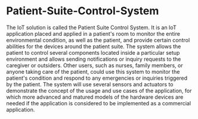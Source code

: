 # Patient-Suite-Control-System
The IoT solution is called the Patient Suite Control System. It is an IoT application placed and applied in a patient's room to monitor the entire environmental condition, as well as the patient, and provide certain control abilities for the devices around the patient suite. The system allows the patient to control several components located inside a particular setup environment and allows sending notifications or inquiry requests to the caregiver or outsiders. Other users, such as nurses, family members, or anyone taking care of the patient, could use this system to monitor the patient's condition and respond to any emergencies or inquiries triggered by the patient. The system will use several sensors and actuators to demonstrate the concept of the usage and use cases of the application, for which more advanced and matured models of the hardware devices are needed if the application is considered to be implemented as a commercial application. 
